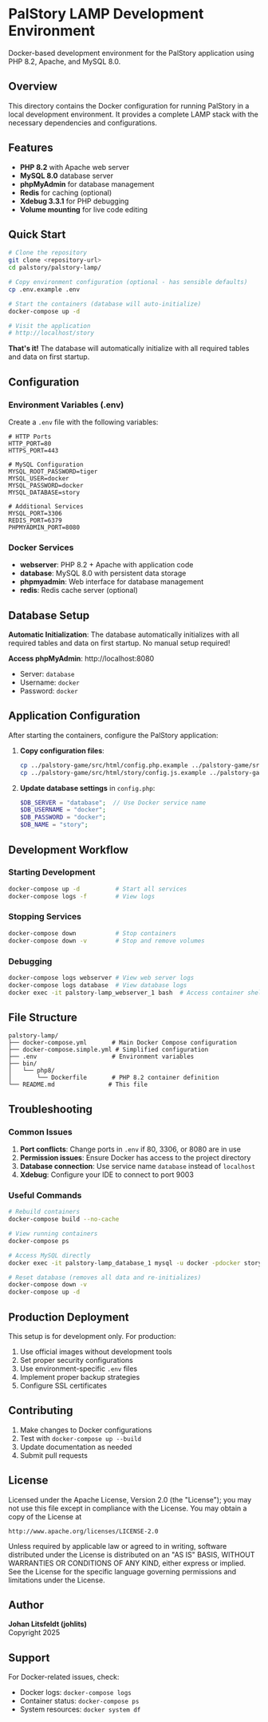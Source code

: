 # PalStory LAMP Development Environment

Docker-based development environment for the PalStory application using PHP 8.2, Apache, and MySQL 8.0.

## Overview

This directory contains the Docker configuration for running PalStory in a local development environment. It provides a complete LAMP stack with the necessary dependencies and configurations.

## Features

- **PHP 8.2** with Apache web server
- **MySQL 8.0** database server
- **phpMyAdmin** for database management
- **Redis** for caching (optional)
- **Xdebug 3.3.1** for PHP debugging
- **Volume mounting** for live code editing

## Quick Start

```bash
# Clone the repository
git clone <repository-url>
cd palstory/palstory-lamp/

# Copy environment configuration (optional - has sensible defaults)
cp .env.example .env

# Start the containers (database will auto-initialize)
docker-compose up -d

# Visit the application
# http://localhost/story
```

**That's it!** The database will automatically initialize with all required tables and data on first startup.

## Configuration

### Environment Variables (.env)

Create a `.env` file with the following variables:

```env
# HTTP Ports
HTTP_PORT=80
HTTPS_PORT=443

# MySQL Configuration
MYSQL_ROOT_PASSWORD=tiger
MYSQL_USER=docker
MYSQL_PASSWORD=docker
MYSQL_DATABASE=story

# Additional Services
MYSQL_PORT=3306
REDIS_PORT=6379
PHPMYADMIN_PORT=8080
```

### Docker Services

- **webserver**: PHP 8.2 + Apache with application code
- **database**: MySQL 8.0 with persistent data storage
- **phpmyadmin**: Web interface for database management
- **redis**: Redis cache server (optional)

## Database Setup

**Automatic Initialization**: The database automatically initializes with all required tables and data on first startup. No manual setup required!

**Access phpMyAdmin**: http://localhost:8080
- Server: `database`
- Username: `docker`
- Password: `docker`

## Application Configuration

After starting the containers, configure the PalStory application:

1. **Copy configuration files**:
   ```bash
   cp ../palstory-game/src/html/config.php.example ../palstory-game/src/html/config.php
   cp ../palstory-game/src/html/story/config.js.example ../palstory-game/src/html/story/config.js
   ```

2. **Update database settings** in `config.php`:
   ```php
   $DB_SERVER = "database";  // Use Docker service name
   $DB_USERNAME = "docker";
   $DB_PASSWORD = "docker";
   $DB_NAME = "story";
   ```

## Development Workflow

### Starting Development
```bash
docker-compose up -d          # Start all services
docker-compose logs -f        # View logs
```

### Stopping Services
```bash
docker-compose down           # Stop containers
docker-compose down -v        # Stop and remove volumes
```

### Debugging
```bash
docker-compose logs webserver # View web server logs
docker-compose logs database  # View database logs
docker exec -it palstory-lamp_webserver_1 bash  # Access container shell
```

## File Structure

```
palstory-lamp/
├── docker-compose.yml       # Main Docker Compose configuration
├── docker-compose.simple.yml # Simplified configuration
├── .env                     # Environment variables
├── bin/
│   └── php8/
│       └── Dockerfile       # PHP 8.2 container definition
└── README.md               # This file
```

## Troubleshooting

### Common Issues

1. **Port conflicts**: Change ports in `.env` if 80, 3306, or 8080 are in use
2. **Permission issues**: Ensure Docker has access to the project directory
3. **Database connection**: Use service name `database` instead of `localhost`
4. **Xdebug**: Configure your IDE to connect to port 9003

### Useful Commands

```bash
# Rebuild containers
docker-compose build --no-cache

# View running containers
docker-compose ps

# Access MySQL directly
docker exec -it palstory-lamp_database_1 mysql -u docker -pdocker story

# Reset database (removes all data and re-initializes)
docker-compose down -v
docker-compose up -d
```

## Production Deployment

This setup is for development only. For production:

1. Use official images without development tools
2. Set proper security configurations
3. Use environment-specific `.env` files
4. Implement proper backup strategies
5. Configure SSL certificates

## Contributing

1. Make changes to Docker configurations
2. Test with `docker-compose up --build`
3. Update documentation as needed
4. Submit pull requests

## License

Licensed under the Apache License, Version 2.0 (the "License");
you may not use this file except in compliance with the License.
You may obtain a copy of the License at

    http://www.apache.org/licenses/LICENSE-2.0

Unless required by applicable law or agreed to in writing, software
distributed under the License is distributed on an "AS IS" BASIS,
WITHOUT WARRANTIES OR CONDITIONS OF ANY KIND, either express or implied.
See the License for the specific language governing permissions and
limitations under the License.

## Author

**Johan Litsfeldt (johlits)**  
Copyright 2025

## Support

For Docker-related issues, check:
- Docker logs: `docker-compose logs`
- Container status: `docker-compose ps`
- System resources: `docker system df`
